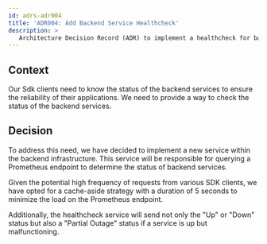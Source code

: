 ```yaml
---
id: adrs-adr004
title: 'ADR004: Add Backend Service Healthcheck'
description: >
   Architecture Decision Record (ADR) to implement a healthcheck for backend services
---
```

## Context
Our Sdk clients need to know the status of the backend services to ensure the reliability of their applications. We need to provide a way to check the status of the backend services.

## Decision
To address this need, we have decided to implement a new service within the backend infrastructure. This service will be responsible for querying a Prometheus endpoint to determine the status of backend services.

Given the potential high frequency of requests from various SDK clients, we have opted for a cache-aside strategy with a duration of 5 seconds to minimize the load on the Prometheus endpoint.

Additionally, the healthcheck service will send not only the  "Up" or "Down" status but also  a "Partial Outage" status if a service is up but malfunctioning.


